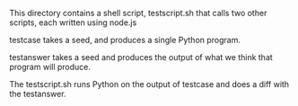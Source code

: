 This directory contains a shell script,
testscript.sh that calls two other scripts,
each written using node.js


testcase takes a seed, and produces a single
Python program.

testanswer takes a seed and produces the output
of what we think that program will produce.


The testscript.sh runs Python on the output
of testcase and does a diff with the testanswer.